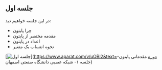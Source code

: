 ## جلسه اول
در این جلسه خواهیم دید:
* چرا پایتون
* مقدمه مختصر از پایتون
* اعداد در پایتون
* نحوه انتساب یک متغیر

[![جلسه اول](http://img.youtube.com/vi/YOUTUBE_VIDEO_ID_HERE/0.jpg)](https://www.aparat.com/v/uOBl2&text=دوره مقدماتی پایتون-جلسه ۱- شبکه عصبی دانشگاه صنعتی اصفهان)
